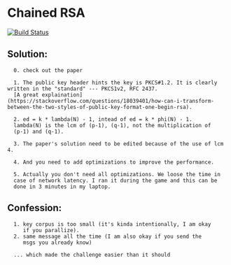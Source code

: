 # Chained RSA

[![Build Status](https://travis-ci.com/o-o-overflow/dc2019q-chainedrsa.svg?token=6XM5nywRvLrMFwxAsXj3&branch=master)](https://travis-ci.com/o-o-overflow/dc2019q-chainedrsa)

## Solution:
      0. check out the paper
      
      1. The public key header hints the key is PKCS#1.2. It is clearly written in the "standard" --- PKCS1v2, RFC 2437.
      [A great explaination](https://stackoverflow.com/questions/18039401/how-can-i-transform-between-the-two-styles-of-public-key-format-one-begin-rsa).

      2. ed = k * lambda(N) - 1, intead of ed = k * phi(N) - 1.
      lambda(N) is the lcm of (p-1), (q-1), not the multiplication of
      (p-1) and (q-1).
      
      3. The paper's solution need to be edited because of the use of lcm 4.
      
      4. And you need to add optimizations to improve the performance.
      
      5. Actually you don't need all optimizations. We loose the time in
      case of network latency. I ran it during the game and this can be
      done in 3 minutes in my laptop.

## Confession:
      1. key corpus is too small (it's kinda intentionally, I am okay
         if you parallize).
      2. same message all the time (I am also okay if you send the
         msgs you already know)

      ... which made the challenge easier than it should

